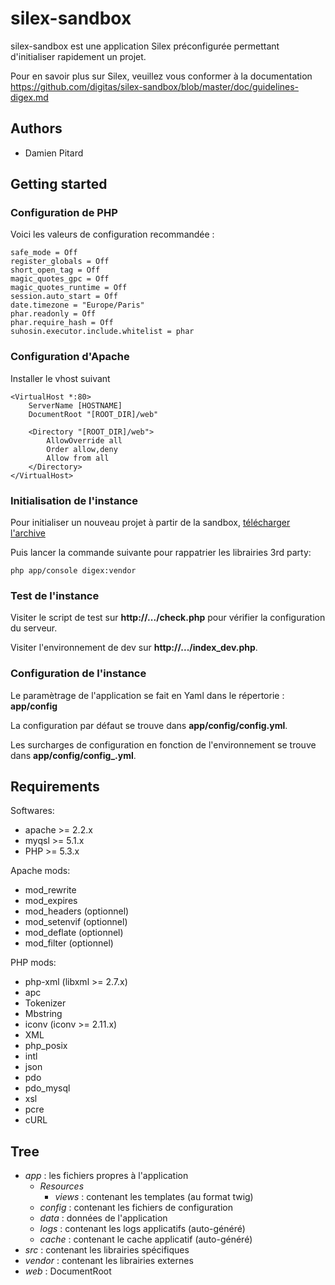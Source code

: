 silex-sandbox
=============

silex-sandbox est une application Silex préconfigurée permettant d'initialiser
rapidement un projet.

Pour en savoir plus sur Silex, veuillez vous conformer à la documentation
https://github.com/digitas/silex-sandbox/blob/master/doc/guidelines-digex.md

Authors
-------

* Damien Pitard <dpitard at digitas dot fr>

Getting started
---------------

### Configuration de PHP

Voici les valeurs de configuration recommandée :

    safe_mode = Off
    register_globals = Off
    short_open_tag = Off
    magic_quotes_gpc = Off
    magic_quotes_runtime = Off
    session.auto_start = Off
    date.timezone = "Europe/Paris"
    phar.readonly = Off
    phar.require_hash = Off
    suhosin.executor.include.whitelist = phar

### Configuration d'Apache

Installer le vhost suivant

    <VirtualHost *:80>
        ServerName [HOSTNAME]
        DocumentRoot "[ROOT_DIR]/web"

        <Directory "[ROOT_DIR]/web">
            AllowOverride all
            Order allow,deny
            Allow from all
        </Directory>
    </VirtualHost>

### Initialisation de l'instance

Pour initialiser un nouveau projet à partir de la sandbox,
[télécharger l'archive](https://github.com/digitas/silex-sandbox/zipball/master)

Puis lancer la commande suivante pour rappatrier les librairies 3rd party:

    php app/console digex:vendor

### Test de l'instance

Visiter le script de test sur **http://.../check.php** pour vérifier la configuration
du serveur.

Visiter l'environnement de dev sur **http://.../index_dev.php**.

### Configuration de l'instance

Le paramètrage de l'application se fait en Yaml dans le répertorie : **app/config**

La configuration par défaut se trouve dans **app/config/config.yml**.

Les surcharges de configuration en fonction de l'environnement se trouve dans **app/config/config_<DEV>.yml**.

Requirements
------------

Softwares:

* apache >= 2.2.x
* myqsl >= 5.1.x
* PHP >= 5.3.x

Apache mods:

* mod_rewrite
* mod_expires
* mod_headers (optionnel)
* mod_setenvif (optionnel)
* mod_deflate (optionnel)
* mod_filter (optionnel)

PHP mods:

* php-xml (libxml >= 2.7.x)
* apc
* Tokenizer
* Mbstring
* iconv (iconv >= 2.11.x)
* XML
* php_posix
* intl
* json
* pdo
* pdo_mysql
* xsl
* pcre
* cURL

Tree
----

* *app* : les fichiers propres à l'application
    * *Resources*
        * *views* : contenant les templates (au format twig)
    * *config* : contenant les fichiers de configuration
    * *data* : données de l'application
    * *logs* : contenant les logs applicatifs  (auto-généré)
    * *cache* : contenant le cache applicatif (auto-généré)
* *src* : contenant les librairies spécifiques
* *vendor* : contenant les librairies externes
* *web* : DocumentRoot